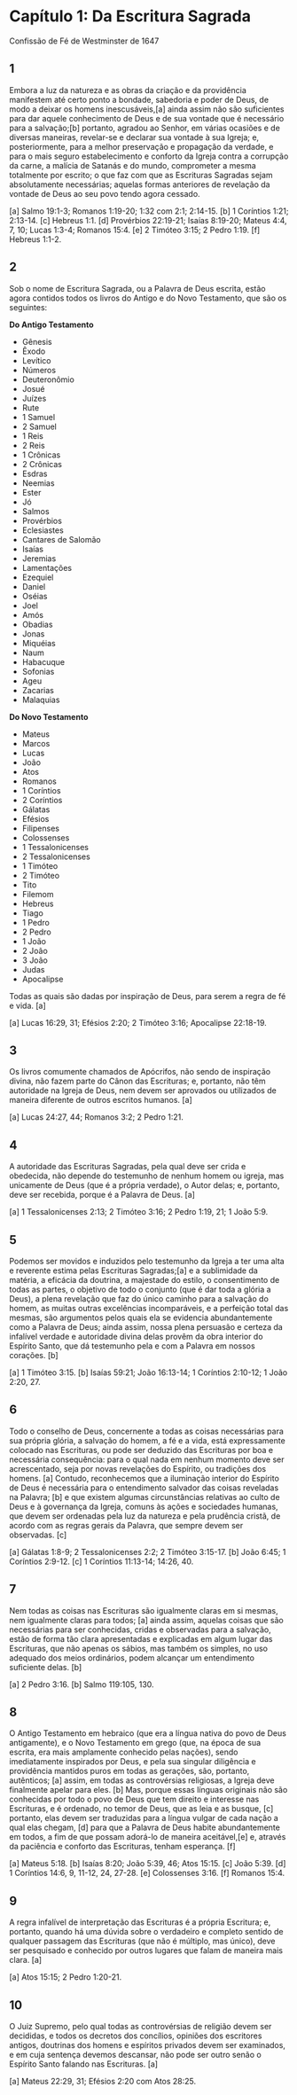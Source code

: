 # Capítulo 1: Da Escritura Sagrada
Confissão de Fé de Westminster de 1647

## 1
Embora a luz da natureza e as obras da criação e da providência manifestem até certo ponto a bondade, sabedoria e poder de Deus, de modo a deixar os homens inescusáveis,[a] ainda assim não são suficientes para dar aquele conhecimento de Deus e de sua vontade que é necessário para a salvação;[b] portanto, agradou ao Senhor, em várias ocasiões e de diversas maneiras, revelar-se e declarar sua vontade à sua Igreja; e, posteriormente, para a melhor preservação e propagação da verdade, e para o mais seguro estabelecimento e conforto da Igreja contra a corrupção da carne, a malícia de Satanás e do mundo, comprometer a mesma totalmente por escrito; o que faz com que as Escrituras Sagradas sejam absolutamente necessárias; aquelas formas anteriores de revelação da vontade de Deus ao seu povo tendo agora cessado.

[a] Salmo 19:1-3; Romanos 1:19-20; 1:32 com 2:1; 2:14-15.
[b] 1 Coríntios 1:21; 2:13-14.
[c] Hebreus 1:1. 
[d] Provérbios 22:19-21; Isaías 8:19-20; Mateus 4:4, 7, 10; Lucas 1:3-4; Romanos 15:4.
[e] 2 Timóteo 3:15; 2 Pedro 1:19.
[f] Hebreus 1:1-2.

## 2
Sob o nome de Escritura Sagrada, ou a Palavra de Deus escrita, estão agora contidos todos os livros do Antigo e do Novo Testamento, que são os seguintes:

**Do Antigo Testamento**
- Gênesis
- Êxodo
- Levítico
- Números
- Deuteronômio
- Josué
- Juízes
- Rute
- 1 Samuel
- 2 Samuel
- 1 Reis
- 2 Reis
- 1 Crônicas
- 2 Crônicas
- Esdras
- Neemias
- Ester
- Jó
- Salmos
- Provérbios
- Eclesiastes
- Cantares de Salomão
- Isaías
- Jeremias
- Lamentações
- Ezequiel
- Daniel
- Oséias
- Joel
- Amós
- Obadias
- Jonas
- Miquéias
- Naum
- Habacuque
- Sofonias
- Ageu
- Zacarias
- Malaquias

**Do Novo Testamento**
- Mateus
- Marcos
- Lucas
- João
- Atos
- Romanos
- 1 Coríntios 
- 2 Coríntios 
- Gálatas
- Efésios
- Filipenses
- Colossenses
- 1 Tessalonicenses 
- 2 Tessalonicenses
- 1 Timóteo
- 2 Timóteo 
- Tito
- Filemom 
- Hebreus 
- Tiago
- 1 Pedro
- 2 Pedro
- 1 João
- 2 João
- 3 João
- Judas
- Apocalipse

Todas as quais são dadas por inspiração de Deus, para serem a regra de fé e vida. [a]

[a] Lucas 16:29, 31; Efésios 2:20; 2 Timóteo 3:16; Apocalipse 22:18-19.

## 3
Os livros comumente chamados de Apócrifos, não sendo de inspiração divina, não fazem parte do Cânon das Escrituras; e, portanto, não têm autoridade na Igreja de Deus, nem devem ser aprovados ou utilizados de maneira diferente de outros escritos humanos. [a]

[a] Lucas 24:27, 44; Romanos 3:2; 2 Pedro 1:21.

## 4
A autoridade das Escrituras Sagradas, pela qual deve ser crida e obedecida, não depende do testemunho de nenhum homem ou igreja, mas unicamente de Deus (que é a própria verdade), o Autor delas; e, portanto, deve ser recebida, porque é a Palavra de Deus. [a]

[a] 1 Tessalonicenses 2:13; 2 Timóteo 3:16; 2 Pedro 1:19, 21; 1 João 5:9.

## 5
Podemos ser movidos e induzidos pelo testemunho da Igreja a ter uma alta e reverente estima pelas Escrituras Sagradas;[a] e a sublimidade da matéria, a eficácia da doutrina, a majestade do estilo, o consentimento de todas as partes, o objetivo de todo o conjunto (que é dar toda a glória a Deus), a plena revelação que faz do único caminho para a salvação do homem, as muitas outras excelências incomparáveis, e a perfeição total das mesmas, são argumentos pelos quais ela se evidencia abundantemente como a Palavra de Deus; ainda assim, nossa plena persuasão e certeza da infalível verdade e autoridade divina delas provêm da obra interior do Espírito Santo, que dá testemunho pela e com a Palavra em nossos corações. [b]

[a] 1 Timóteo 3:15. [b] Isaías 59:21; João 16:13-14; 1 Coríntios 2:10-12; 1 João 2:20, 27.

## 6
Todo o conselho de Deus, concernente a todas as coisas necessárias para sua própria glória, a salvação do homem, a fé e a vida, está expressamente colocado nas Escrituras, ou pode ser deduzido das Escrituras por boa e necessária consequência: para o qual nada em nenhum momento deve ser acrescentado, seja por novas revelações do Espírito, ou tradições dos homens. [a] Contudo, reconhecemos que a iluminação interior do Espírito de Deus é necessária para o entendimento salvador das coisas reveladas na Palavra; [b] e que existem algumas circunstâncias relativas ao culto de Deus e à governança da Igreja, comuns às ações e sociedades humanas, que devem ser ordenadas pela luz da natureza e pela prudência cristã, de acordo com as regras gerais da Palavra, que sempre devem ser observadas. [c]

[a] Gálatas 1:8-9; 2 Tessalonicenses 2:2; 2 Timóteo 3:15-17. [b] João 6:45; 1 Coríntios 2:9-12. [c] 1 Coríntios 11:13-14; 14:26, 40.

## 7
Nem todas as coisas nas Escrituras são igualmente claras em si mesmas, nem igualmente claras para todos; [a] ainda assim, aquelas coisas que são necessárias para ser conhecidas, cridas e observadas para a salvação, estão de forma tão clara apresentadas e explicadas em algum lugar das Escrituras, que não apenas os sábios, mas também os simples, no uso adequado dos meios ordinários, podem alcançar um entendimento suficiente delas. [b]

[a] 2 Pedro 3:16. [b] Salmo 119:105, 130.

## 8
O Antigo Testamento em hebraico (que era a língua nativa do povo de Deus antigamente), e o Novo Testamento em grego (que, na época de sua escrita, era mais amplamente conhecido pelas nações), sendo imediatamente inspirados por Deus, e pela sua singular diligência e providência mantidos puros em todas as gerações, são, portanto, autênticos; [a] assim, em todas as controvérsias religiosas, a Igreja deve finalmente apelar para eles. [b] Mas, porque essas línguas originais não são conhecidas por todo o povo de Deus que tem direito e interesse nas Escrituras, e é ordenado, no temor de Deus, que as leia e as busque, [c] portanto, elas devem ser traduzidas para a língua vulgar de cada nação a qual elas chegam, [d] para que a Palavra de Deus habite abundantemente em todos, a fim de que possam adorá-lo de maneira aceitável,[e] e, através da paciência e conforto das Escrituras, tenham esperança. [f]

[a] Mateus 5:18. [b] Isaías 8:20; João 5:39, 46; Atos 15:15. [c] João 5:39. [d] 1 Coríntios 14:6, 9, 11-12, 24, 27-28. [e] Colossenses 3:16. [f] Romanos 15:4.

## 9
A regra infalível de interpretação das Escrituras é a própria Escritura; e, portanto, quando há uma dúvida sobre o verdadeiro e completo sentido de qualquer passagem das Escrituras (que não é múltiplo, mas único), deve ser pesquisado e conhecido por outros lugares que falam de maneira mais clara. [a]

[a] Atos 15:15; 2 Pedro 1:20-21.

## 10
O Juiz Supremo, pelo qual todas as controvérsias de religião devem ser decididas, e todos os decretos dos concílios, opiniões dos escritores antigos, doutrinas dos homens e espíritos privados devem ser examinados, e em cuja sentença devemos descansar, não pode ser outro senão o Espírito Santo falando nas Escrituras. [a]

[a] Mateus 22:29, 31; Efésios 2:20 com Atos 28:25.